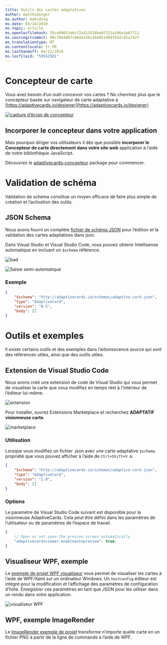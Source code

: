 ```yaml
---
title: Outils des cartes adaptatives
author: matthidinger
ms.author: mahiding
ms.date: 03/14/2019
ms.topic: article
ms.openlocfilehash: 35ce89653a6cf2a313518be0f221a166e1eb7711
ms.sourcegitcommit: 99c7b64d6fc66da336c454951406fb42cd2a7427
ms.translationtype: MT
ms.contentlocale: fr-FR
ms.lasthandoff: 04/12/2019
ms.locfileid: "59552501"
---
```

# <a name="card-designer"></a>Concepteur de carte 

Vous avez besoin d’un outil concevoir vos cartes ? Ne cherchez plus que le concepteur basée sur navigateur de carte adaptative à [https://adaptivecards.io/designer](https://adaptivecards.io/designer)

[![capture d’écran de concepteur](media/tools/designer.jpg)](https://adaptivecards.io/designer)

## <a name="embed-the-designer-into-your-app"></a>Incorporer le concepteur dans votre application

Mais pourquoi diriger vos utilisateurs il dès que possible **incorporer le Concepteur de carte directement dans votre site web** application à l’aide de notre bibliothèque JavaScript. 

Découvrez le [adaptivecards-concepteur](https://npmjs.com/adaptivecards-designer) package pour commencer.

# <a name="schema-validation"></a>Validation de schéma

Validation de schéma constitue un moyen efficace de faire plus simple de création et l’activation des outils.

## <a name="json-schema"></a>JSON Schema
Nous avons fourni un complète [fichier de schéma JSON](http://adaptivecards.io/schemas/adaptive-card.json) pour l’édition et la validation des cartes adaptatives dans json.

Dans Visual Studio et Visual Studio Code, vous pouvez obtenir Intellisense automatique en incluant un `$schema` référence.

![bad](media/tools/invalidjson1.png)

![Saisie semi-automatique](media/tools/autocomplete.png)

### <a name="example"></a>Exemple

```json
{
    "$schema": "http://adaptivecards.io/schemas/adaptive-card.json",
    "type": "AdaptiveCard",
    "version": "0.5",
    "body": []
}
```

# <a name="tools-and-samples"></a>Outils et exemples
Il existe certains outils et des exemples dans l’arborescence source qui sont des références utiles, ainsi que des outils utiles.

## <a name="visual-studio-code-extension"></a>Extension de Visual Studio Code
Nous avons créé une extension de code de Visual Studio qui vous permet de visualiser la carte que vous modifiez en temps réel à l’intérieur de l’éditeur lui-même. 

![extension](media/tools/vscode-extension.png)

Pour installer, ouvrez Extensions Marketplace et recherchez **ADAPTATIF visionneuse carte**.

![marketplace](media/tools/vscode-extension-marketplace.png)

### <a name="usage"></a>Utilisation

Lorsque vous modifiez un fichier .json avec une carte adaptative `$schema` propriété que vous pouvez afficher à l’aide de `Ctrl+Shift+V A`.
```json
{
    "$schema": "http://adaptivecards.io/schemas/adaptive-card.json",
    "type": "AdaptiveCard",
    "version": "1.0",
    "body": []
}
```

### <a name="options"></a>Options

Le paramètre de Visual Studio Code suivant est disponible pour la visionneuse AdaptiveCards. Cela peut être défini dans les paramètres de l’utilisateur ou de paramètres de l’espace de travail.

```js
{
    // Open or not open the preview screen automatically
    "adaptivecardsviewer.enableautopreview": true,
}
```

## <a name="wpf-visualizer-sample"></a>Visualiseur WPF, exemple
Le [exemple de projet WPF visualiseur](https://github.com/Microsoft/AdaptiveCards/tree/master/source/dotnet/Samples/WPFVisualizer) vous permet de visualiser les cartes à l’aide de WPF/Xaml sur un ordinateur Windows.  Un `hostconfig` éditeur est intégré pour la modification et l’affichage des paramètres de configuration d’hôte. Enregistrer ces paramètres en tant que JSON pour les utiliser dans un rendu dans votre application.

![visualiseur WPF](media/tools/wpfvisualizer.png)

## <a name="wpf-imagerender-sample"></a>WPF, exemple ImageRender
Le [ImageRender exemple de projet](https://github.com/Microsoft/AdaptiveCards/tree/master/source/dotnet/Samples/AdaptiveCards.Sample.ImageRender) transforme n’importe quelle carte en un fichier PNG à partir de la ligne de commande à l’aide de WPF. 
